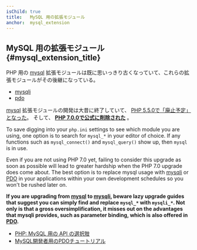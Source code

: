 ```yaml
---
isChild: true
title:   MySQL 用の拡張モジュール
anchor:  mysql_extension
---
```


## MySQL 用の拡張モジュール {#mysql_extension_title}

PHP 用の [mysql] 拡張モジュールは既に思いっきり古くなっていて、これらの拡張モジュールがその後継になっている。

- [mysqli]
- [pdo]

[mysql] 拡張モジュールの開発は大昔に終了していて、 [PHP 5.5.0で「廃止予定」となった][mysql_deprecated]。
そして、 **[PHP 7.0.0で公式に削除された][mysql_removed]** 。

To save digging into your `php.ini` settings to see which module you are using, one option is to search for `mysql_*` 
in your editor of choice. If any functions such as `mysql_connect()` and `mysql_query()` show up, then `mysql` is 
in use.

Even if you are not using PHP 7.0 yet, failing to consider this upgrade as soon as possible will lead to greater 
hardship when the PHP 7.0 upgrade does come about. The best option is to replace mysql usage with [mysqli] or [PDO] in 
your applications within your own development schedules so you won't be rushed later on.

**If you are upgrading from [mysql] to [mysqli], beware lazy upgrade guides that suggest you can simply find and replace `mysql_*` with `mysqli_*`. Not only is that a gross oversimplification, it misses out on the advantages that mysqli provides, such as parameter binding, which is also offered in [PDO][pdo].**

* [PHP: MySQL 用の API の選択肢][mysql_api]
* [MySQL開発者用のPDOチュートリアル][pdo4mysql_devs]

[mysql]: http://php.net/mysql
[mysql_deprecated]: http://php.net/migration55.deprecated
[mysql_removed]: http://php.net/manual/ja/migration70.removed-exts-sapis.php
[mysqli]: http://php.net/mysqli
[pdo]: http://php.net/pdo
[mysql_api]: http://php.net/mysqlinfo.api.choosing
[pdo4mysql_devs]: http://wiki.hashphp.org/PDO_Tutorial_for_MySQL_Developers
